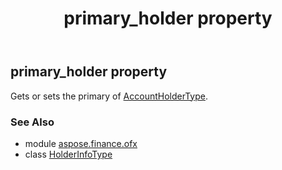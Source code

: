 ﻿---
title: primary_holder property
second_title: Aspose.Finance for Python via .NET API References
description: 
type: docs
weight: 30
url: /python-net/aspose.finance.ofx/holderinfotype/primary_holder/
is_root: false
---

## primary_holder property


Gets or sets the primary of [AccountHolderType](/finance/python-net/aspose.finance.ofx/accountholdertype).

### See Also
* module [aspose.finance.ofx](../../)
* class [HolderInfoType](/finance/python-net/aspose.finance.ofx/holderinfotype)
